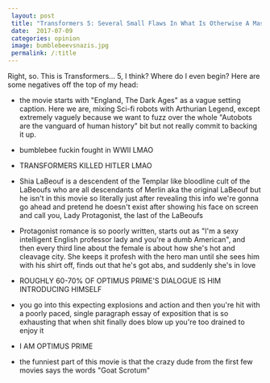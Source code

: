 ```yaml
---
 layout: post
 title: "Transformers 5: Several Small Flaws In What Is Otherwise A Masterpiece of Cinema"
 date:  2017-07-09
 categories: opinion 
 image: bumblebeevsnazis.jpg
 permalink: /:title
---
```


Right, so. This is Transformers... 5, I think? Where do I even begin? Here are some negatives off the top of my head: 

* the movie starts with "England, The Dark Ages" as a vague setting caption. Here we are, mixing Sci-fi robots with Arthurian Legend, except extremely vaguely because we want to fuzz over the whole "Autobots are the vanguard of human history" bit but not really commit to backing it up. 

* bumblebee fuckin fought in WWII LMAO 

* TRANSFORMERS KILLED HITLER LMAO 

* Shia LaBeouf is a descendent of the Templar like bloodline cult of the LaBeoufs who are all descendants of Merlin aka the original LaBeouf but he isn't in this movie so literally just after revealing this info we're gonna go ahead and pretend he doesn't exist after showing his face on screen and call you, Lady Protagonist, the last of the LaBeoufs 

* Protagonist romance is so poorly written, starts out as "I'm a sexy intelligent English professor lady and you're a dumb American", and then every third line about the female is about how she's hot and cleavage city. She keeps it profesh with the hero man until she sees him with his shirt off, finds out that he's got abs, and suddenly she's in love 

* ROUGHLY 60-70% OF OPTIMUS PRIME'S DIALOGUE IS HIM INTRODUCING HIMSELF 

* you go into this expecting explosions and action and then you're hit with a poorly paced, single paragraph essay of exposition that is so exhausting that when shit finally does blow up you're too drained to enjoy it 

* I AM OPTIMUS PRIME

* the funniest part of this movie is that the crazy dude from the first few movies says the words "Goat Scrotum"


